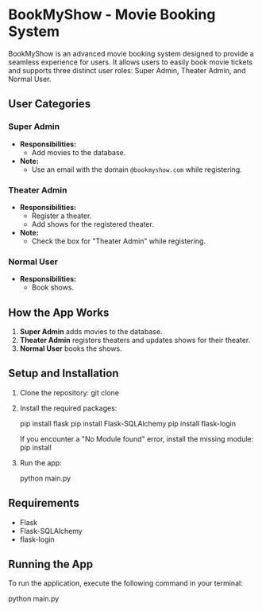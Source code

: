 # BookMyShow - Movie Booking System

BookMyShow is an advanced movie booking system designed to provide a seamless experience for users. It allows users to easily book movie tickets and supports three distinct user roles: Super Admin, Theater Admin, and Normal User.

## User Categories

### Super Admin
- **Responsibilities:**
  - Add movies to the database.
- **Note:**
  - Use an email with the domain `@bookmyshow.com` while registering.

### Theater Admin
- **Responsibilities:**
  - Register a theater.
  - Add shows for the registered theater.
- **Note:**
  - Check the box for "Theater Admin" while registering.

### Normal User
- **Responsibilities:**
  - Book shows.

## How the App Works
1. **Super Admin** adds movies to the database.
2. **Theater Admin** registers theaters and updates shows for their theater.
3. **Normal User** books the shows.

## Setup and Installation

1. Clone the repository:
    git clone <repo-url>

2. Install the required packages:

    pip install flask
    pip install Flask-SQLAlchemy
    pip install flask-login
 
   If you encounter a "No Module found" error, install the missing module:
    pip install <module-name>

3. Run the app:

    python main.py


## Requirements
- Flask
- Flask-SQLAlchemy
- flask-login

## Running the App
To run the application, execute the following command in your terminal:

python main.py
